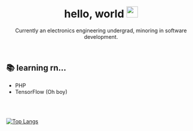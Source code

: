 <h1 align='center'> hello, world <img src='https://raw.githubusercontent.com/MartinHeinz/MartinHeinz/master/wave.gif' width='30px'></h1>

<!-- I should start using gifs more often... -->

<p align='center'>Currently an electronics engineering undergrad, minoring in software development.</p>

<br>

<h2 align='justify'>📚 learning rn... </h2>

- PHP
- TensorFlow (Oh boy)

<br>
<br>

[![Top Langs](https://github-readme-stats.vercel.app/api/top-langs/?username=enricosebastian&layout=compact)](https://github.com/anuraghazra/github-readme-stats)

